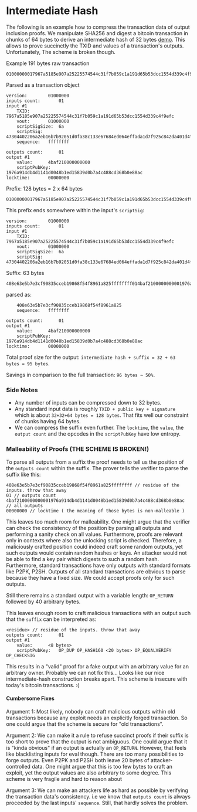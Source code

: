 # Intermediate Hash

The following is an example how to compress the transaction data of output inclusion proofs.
We manipulate SHA256 and digest a bitcoin transaction in chunks of 64 bytes to derive an intermediate hash of 32 bytes [demo](https://coins.github.io/notes/progressive-sha256.html). This allows to prove succinctly the TXID and values of a transaction's outputs. Unfortunately, The scheme is broken though.
 
 
Example 191 bytes raw transaction
```
01000000017967a5185e907a25225574544c31f7b059c1a191d65b53dcc1554d339c4f9efc010000006a47304402206a2eb16b7b92051d0fa38c133e67684ed064effada1d7f925c842da401d4f22702201f196b10e6e4b4a9fff948e5c5d71ec5da53e90529c8dbd122bff2b1d21dc8a90121039b7bcd0824b9a9164f7ba098408e63e5b7e3cf90835cceb19868f54f8961a825ffffffff014baf2100000000001976a914db4d1141d0048b1ed15839d0b7a4c488cd368b0e88ac00000000
```
 
Parsed as a transaction object
```
version:		01000000
inputs count:		01
input #1
	TXID:		7967a5185e907a25225574544c31f7b059c1a191d65b53dcc1554d339c4f9efc
	vout:		01000000
	scriptSigSize:	6a
	scriptSig:	47304402206a2eb16b7b92051d0fa38c133e67684ed064effada1d7f925c842da401d4f22702201f196b10e6e4b4a9fff948e5c5d71ec5da53e90529c8dbd122bff2b1d21dc8a90121039b7bcd0824b9a9164f7ba098408e63e5b7e3cf90835cceb19868f54f8961a825
	sequence:	ffffffff

outputs count:		01
output #1
	value:		4baf210000000000
	scriptPubKey:	1976a914db4d1141d0048b1ed15839d0b7a4c488cd368b0e88ac
locktime:		00000000
```


Prefix: 128 bytes = 2 x 64 bytes
```
01000000017967a5185e907a25225574544c31f7b059c1a191d65b53dcc1554d339c4f9efc010000006a47304402206a2eb16b7b92051d0fa38c133e67684ed064effada1d7f925c842da401d4f22702201f196b10e6e4b4a9fff948e5c5d71ec5da53e90529c8dbd122bff2b1d21dc8a90121039b7bcd0824b9a9164f7ba098
```

This prefix ends somewhere within the input's `scriptSig`:

```
version:		01000000
inputs count:		01
input #1
	TXID:		7967a5185e907a25225574544c31f7b059c1a191d65b53dcc1554d339c4f9efc
	vout:		01000000
	scriptSigSize:	6a
	scriptSig:	47304402206a2eb16b7b92051d0fa38c133e67684ed064effada1d7f925c842da401d4f22702201f196b10e6e4b4a9fff948e5c5d71ec5da53e90529c8dbd122bff2b1d21dc8a90121039b7bcd0824b9a9164f7ba098
```

Suffix: 63 bytes
```
408e63e5b7e3cf90835cceb19868f54f8961a825ffffffff014baf2100000000001976a914db4d1141d0048b1ed15839d0b7a4c488cd368b0e88ac00000000
```

parsed as:
```
	408e63e5b7e3cf90835cceb19868f54f8961a825
	sequence:	ffffffff

outputs count:		01
output #1
	value:		4baf210000000000
	scriptPubKey:	1976a914db4d1141d0048b1ed15839d0b7a4c488cd368b0e88ac
locktime:		00000000
```

Total proof size for the output: `intermediate hash + suffix = 32 + 63 bytes = 95 bytes`.

Savings in comparison to the full transaction: `96 bytes ~ 50%`.

### Side Notes
- Any number of inputs can be compressed down to 32 bytes. 
- Any standard input data is roughly `TXID + public key + signature` which is about `32+32+64 bytes = 128 bytes`. That fits well our constraint of chunks having 64 bytes. 
- We can compress the suffix even further. The `locktime`, the `value`, the `output count` and the opcodes in the `scriptPubKey` have low entropy.



### Malleability of Proofs (THE SCHEME IS BROKEN!)
To parse all outputs from a suffix the proof needs to tell us the position of the `outputs count` within the suffix. 
The prover tells the verifier to parse the suffix like this:

```
408e63e5b7e3cf90835cceb19868f54f8961a825ffffffff // residue of the inputs. throw that away
01 // outputs count
4baf2100000000001976a914db4d1141d0048b1ed15839d0b7a4c488cd368b0e88ac // all outputs
00000000 // locktime ( the meaning of those bytes is non-malleable )
```

This leaves too much room for malleability.
One might argue that the verifier can check the consistency of the position by parsing all outputs and performing a sanity check on all values. 
Furthermore, proofs are relevant only in contexts where also the unlocking script is checked. 
Therefore, a maliciously crafted position could indeed craft some random outputs, yet such outputs would contain random hashes or keys. An attacker would not be able to find a key pair which digests to such a random hash. Furthermore, standard transactions have only outputs with standard formats like P2PK, P2SH. Outputs of all standard transactions are obvious to parse because they have a fixed size. We could accept proofs only for such outputs.

Still there remains a standard output with a variable length: `OP_RETURN` followed by 40 arbitrary bytes.

This leaves enough room to craft malicious transactions with an output such that the `suffix` can be interpreted as: 
```
<residue> // residue of the inputs. throw that away
outputs count:		01
output #1
	value:		<8 bytes>
	scriptPubKey:	OP_DUP OP_HASH160 <20 bytes> OP_EQUALVERIFY OP_CHECKSIG
```

This results in a "valid" proof for a fake output with an arbitrary value for an arbitrary owner.
Probably we can not fix this... Looks like our nice intermediate-hash construction breaks apart. 
This scheme is insecure with today's bitcoin transactions. :(

#### Cumbersome Fixes
Argument 1: Most likely, nobody can craft malicious outputs within old transactions because any exploit needs an explicitly forged transaction. So one could argue that the scheme is secure for "old transactions".


Argument 2: We can make it a rule to refuse succinct proofs if their suffix is too short to prove that the output is not ambiguous. One could argue that it is "kinda obvious" if an output is actually an `OP_RETURN`. However, that feels like blacklisting inputs for eval though. There are too many possibilities to forge outputs. Even P2PK and P2SH both leave 20 bytes of attacker-controlled data. One might argue that this is too few bytes to craft an exploit, yet the output values are also arbitrary to some degree. This scheme is very fragile and hard to reason about

Argument 3: We can make an attackers life as hard as possible by verifying the transaction data's consistency. i.e we know that `outputs count` is always proceeded by the last inputs' `sequence`. Still, that hardly solves the problem.
